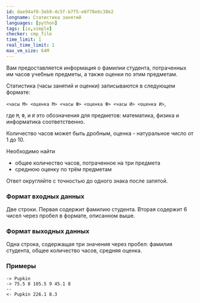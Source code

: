 ```yaml
---
id: dae94af0-3eb9-4c5f-b7f5-e6f78e6c38e2
longname: Статистика занятий
languages: [python]
tags: [io,simple]
checker: cmp_file
time_limit: 1
real_time_limit: 1
max_vm_size: 64M
---
```



Вам предоставляется информация о фамилии студента, потраченных им часов учебные предметы, а также оценки по этим предметам.

Статистика (часы занятий и оценки) записываются в следующем формате:

`<часы М> <оценка М> <часы Ф> <оценка Ф> <часы И> <оценка И>`,

где `М`, `Ф`, и `И` это обозначения для предметов: математика, физика и информатика соответственно.

Количество часов может быть дробным, оценка - натуральное число от 1 до 10.

Необходимо найти

- общее количество часов, потраченное на три предмета
- среднюю оценку по трём предметам

Ответ округляйте с точностью до одного знака после запятой.

### Формат входных данных

Две строки. Первая содержит фамилию студента. Вторая содержит 6 чисел через пробел в формате, описанном выше.

### Формат выходных данных

Одна строка, содержащая три значения через пробел: фамилия студента, общее количество часов, средняя оценка.

### Примеры

```
-> Pupkin
-> 75.5 8 105.5 9 45.1 8
--
<- Pupkin 226.1 8.3
```
